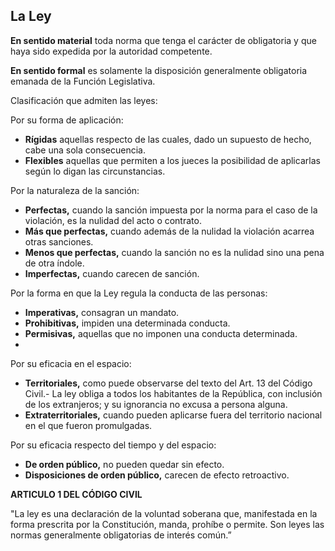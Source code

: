 ## La Ley

**En sentido material** toda norma que tenga el carácter de obligatoria y que haya sido expedida por la autoridad competente.

**En sentido formal** es solamente la disposición generalmente obligatoria emanada de la Función Legislativa.

Clasificación que admiten las leyes:

Por su forma de aplicación:
-	**Rígidas** aquellas respecto de las cuales, dado un supuesto de hecho, cabe una sola consecuencia.
-	**Flexibles** aquellas que permiten a los jueces la posibilidad de aplicarlas según lo digan las circunstancias.
	
Por la naturaleza de la sanción:
-	**Perfectas,** cuando la sanción impuesta por la norma para el caso de la violación, es la nulidad del acto o contrato.
-	**Más que perfectas,** cuando además de la nulidad la violación acarrea otras sanciones.
-	**Menos que perfectas,** cuando la sanción no es la nulidad sino una pena de otra índole.
-	**Imperfectas,** cuando carecen de sanción.

Por la forma en que la Ley regula la conducta de las personas:
-	**Imperativas,** consagran un mandato.
-	**Prohibitivas,** impiden una determinada conducta.
- **Permisivas,** aquellas que no imponen una conducta determinada.
- 
Por su eficacia en el espacio:
-	**Territoriales,** como puede observarse del texto del Art. 13 del Código Civil.- La ley obliga a todos los habitantes de la República, con inclusión de los extranjeros; y su ignorancia no excusa a persona alguna.
-	**Extraterritoriales,** cuando pueden aplicarse fuera del territorio nacional en el que fueron promulgadas.

Por su eficacia respecto del tiempo y del espacio:
-	**De orden público,** no pueden quedar sin efecto.
-	**Disposiciones de orden público,** carecen de efecto retroactivo.

**ARTICULO 1 DEL CÓDIGO CIVIL**

"La ley es una declaración de la voluntad soberana que, manifestada en la forma prescrita por la  Constitución, manda, prohíbe o permite. 
Son leyes las normas generalmente obligatorias de interés común.”
